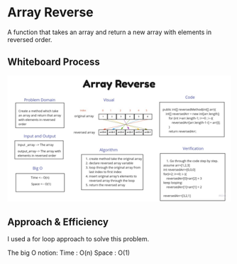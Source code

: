 # Array Reverse

A function that takes an array and return a new array with elements in reversed order.

## Whiteboard Process

![array-reverse](/java/code_challenges/array-reverse/assets/array-reverse.jpg)

## Approach & Efficiency
I used a for loop approach to solve this problem.

The big O notion:
Time : O(n) 
Space : O(1) 

